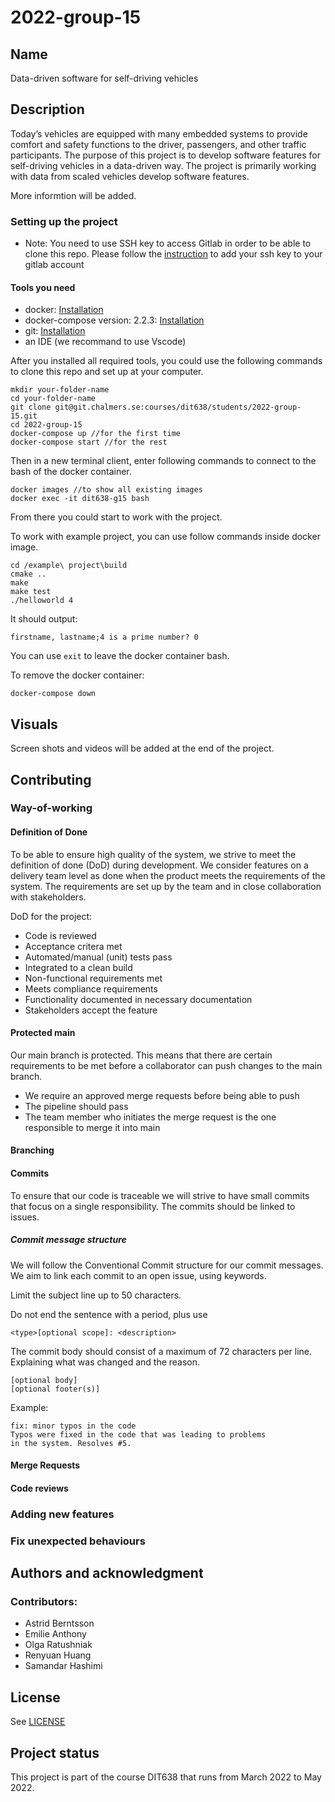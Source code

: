 # 2022-group-15

## Name

Data-driven software for self-driving vehicles

## Description

Today’s vehicles are equipped with many embedded systems to provide comfort and safety functions to the driver, passengers, and other traffic participants. The purpose of this project is to develop software features for self-driving vehicles in a data-driven way. The project is primarily working with data from scaled vehicles develop software features. 

More informtion will be added.

### Setting up the project

- Note: You need to use SSH key to access Gitlab in order to be able to clone this repo. Please follow the [instruction](https://docs.gitlab.com/ee/user/ssh.html) to add your ssh key to your gitlab account

#### Tools you need

- docker: [Installation](https://docs.docker.com/engine/install/)
- docker-compose version: 2.2.3: [Installation](https://docs.docker.com/compose/install/)
- git: [Installation](https://git-scm.com/book/en/v2/Getting-Started-Installing-Git)
- an IDE (we recommand to use Vscode)

After you installed all required tools, you could use the following commands to clone this repo and set up at your computer.

~~~
mkdir your-folder-name
cd your-folder-name
git clone git@git.chalmers.se:courses/dit638/students/2022-group-15.git
cd 2022-group-15
docker-compose up //for the first time
docker-compose start //for the rest
~~~

Then in a new terminal client, enter following commands to connect to the bash of the docker container.

~~~
docker images //to show all existing images
docker exec -it dit638-g15 bash
~~~

From there you could start to work with the project.

To work with example project, you can use follow commands inside docker image.

~~~
cd /example\ project\build
cmake ..
make
make test
./helloworld 4
~~~

It should output:

~~~
firstname, lastname;4 is a prime number? 0
~~~

You can use `exit` to leave the docker container bash.

To remove the docker container:

~~~
docker-compose down
~~~


## Visuals

Screen shots and videos will be added at the end of the project.

## Contributing

### Way-of-working

#### Definition of Done
To be able to ensure high quality of the system, we strive to meet the definition of done (DoD) during development. We consider features on a delivery team level as done when the product meets the requirements of the system. The requirements are set up by the team and in close collaboration with stakeholders. 
 
 DoD for the project:
- Code is reviewed
- Acceptance critera met
- Automated/manual (unit) tests pass
- Integrated to a clean build
- Non-functional requirements met
- Meets compliance requirements
- Functionality documented in necessary documentation
- Stakeholders accept the feature


#### Protected main
Our main branch is protected. This means that there are certain requirements to be met before a collaborator can push changes to the main branch.

- We require an approved merge requests before being able to push
- The pipeline should pass
- The team member who initiates the merge request is the one responsible to merge it into main

#### Branching

#### Commits
To ensure that our code is traceable we will strive to have small commits that focus on a single responsibility. 
The commits should be linked to issues.


##### Commit message structure
We will follow the Conventional Commit structure for our commit messages. 
We aim to link each commit to an open issue, using keywords. 

Limit the subject line up to 50 characters. 

Do not end the sentence with a period, plus use 

```
<type>[optional scope]: <description>
```
The commit body should consist of a maximum of 72 characters per line.  
Explaining what was changed and the reason.
```
[optional body]
[optional footer(s)]
```

Example: 
```
fix: minor typos in the code
Typos were fixed in the code that was leading to problems
in the system. Resolves #5. 
```
 


#### Merge Requests

#### Code reviews

### Adding new features

### Fix unexpected behaviours


## Authors and acknowledgment

### Contributors:
- Astrid Berntsson
- Emilie Anthony
- Olga Ratushniak
- Renyuan Huang
- Samandar Hashimi

## License

See [LICENSE](https://git.chalmers.se/courses/dit638/students/2022-group-15/-/blob/main/LICENSE)

## Project status

This project is part of the course DIT638 that runs from March 2022 to May 2022. 
